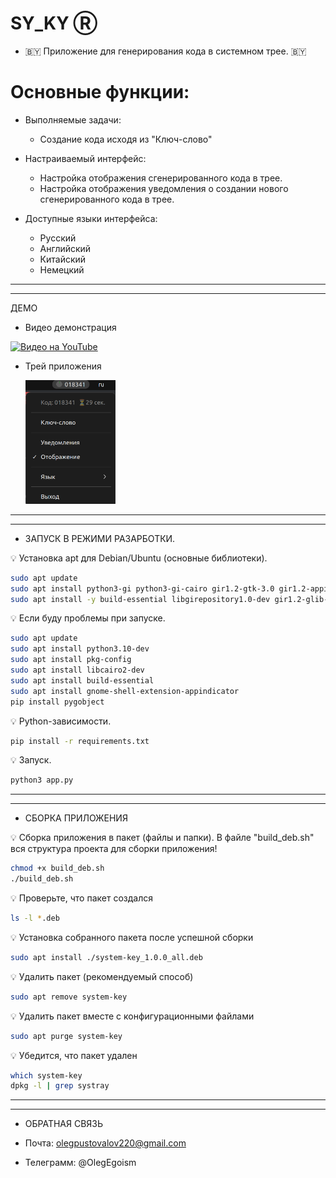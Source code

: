 # SY_KY Ⓡ
- 🇧🇾 Приложение для генерирования кода в системном трее. 🇧🇾
 
# Основные функции:
- Выполняемые задачи:
  - Создание кода исходя из "Ключ-слово"
- Настраиваемый интерфейс:
  - Настройка отображения сгенерированного кода в трее.
  - Настройка отображения уведомления о создании нового сгенерированного кода в трее.
  
- Доступные языки интерфейса:
  - Русский
  - Английский
  - Китайский
  - Немецкий
---------------------------------------------------------------------------------

---------------------------------------------------------------------------------
ДЕМО
- <p>Видео демонстрация</p>
[![Видео на YouTube](https://img.youtube.com/vi/ycvWWmWW-eo/0.jpg)](https://www.youtube.com/watch?v=ycvWWmWW-eo)

- <p>Трей приложения</p> <img src="photo1.png" width="30%" />

---------------------------------------------------------------------------------

---------------------------------------------------------------------------------
-  ЗАПУСК В РЕЖИМИ РАЗАРБОТКИ. 

💡 Установка apt для Debian/Ubuntu (основные библиотеки).
```bash
sudo apt update
sudo apt install python3-gi python3-gi-cairo gir1.2-gtk-3.0 gir1.2-appindicator3-0.1
sudo apt install -y build-essential libgirepository1.0-dev gir1.2-glib-2.0 python3-gi python3-gi-cairo gobject-introspection
```

💡 Если буду проблемы при запуске.
```bash
sudo apt update
sudo apt install python3.10-dev
sudo apt install pkg-config
sudo apt install libcairo2-dev
sudo apt install build-essential
sudo apt install gnome-shell-extension-appindicator
pip install pygobject
```

💡 Python-зависимости.
```bash
pip install -r requirements.txt
```

💡 Запуск.
```bash
python3 app.py
```
---------------------------------------------------------------------------------

---------------------------------------------------------------------------------
- СБОРКА ПРИЛОЖЕНИЯ

💡 Сборка приложения в пакет (файлы и папки). В файле "build_deb.sh" вся структура проекта для сборки приложения!
```bash
chmod +x build_deb.sh
./build_deb.sh
```

💡 Проверьте, что пакет создался
```bash
ls -l *.deb
```

💡 Установка собранного пакета после успешной сборки
```bash
sudo apt install ./system-key_1.0.0_all.deb
```

💡 Удалить пакет (рекомендуемый способ)
```bash
sudo apt remove system-key
```

💡 Удалить пакет вместе с конфигурационными файлами
```bash
sudo apt purge system-key
```

💡 Убедится, что пакет удален 
```bash
which system-key
dpkg -l | grep systray
```
---------------------------------------------------------------------------------

---------------------------------------------------------------------------------
- ОБРАТНАЯ СВЯЗЬ

- Почта: olegpustovalov220@gmail.com 
- Телеграмм: @OlegEgoism